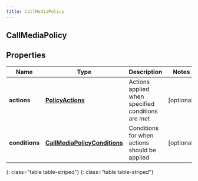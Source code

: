 ```yaml
---
title: CallMediaPolicy
---
```

## CallMediaPolicy


## Properties

| Name | Type | Description | Notes |
| ------------ | ------------- | ------------- | ------------- |
| **actions** | [**PolicyActions**](PolicyActions.html) | Actions applied when specified conditions are met |  [optional] |
| **conditions** | [**CallMediaPolicyConditions**](CallMediaPolicyConditions.html) | Conditions for when actions should be applied |  [optional] |
{: class="table table-striped"}
{: class="table table-striped"}



